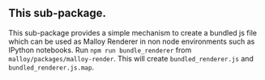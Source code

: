 ## This sub-package.

This sub-package provides a simple mechanism to create a bundled js file which can be used as Malloy Renderer in non node environments such as IPython notebooks.
Run `npm run bundle_renderer` from `malloy/packages/malloy-render`. This will create `bundled_renderer.js` and `bundled_renderer.js.map`.
